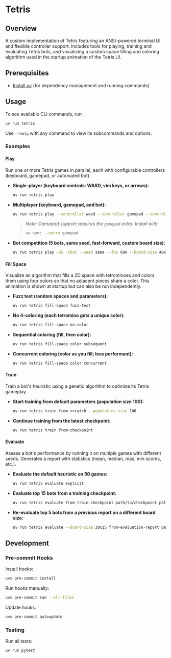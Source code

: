 # Tetris

## Overview

A custom implementation of Tetris featuring an ANSI-powered terminal UI and flexible controller support. Includes tools for playing, training and evaluating Tetris bots, and visualizing a custom space filling and coloring algorithm used in the startup animation of the Tetris UI.

## Prerequisites

- [Install uv](https://docs.astral.sh/uv/getting-started/installation/) (for dependency management and running commands)

## Usage

To see available CLI commands, run:

```sh
uv run tetris
```

Use `--help` with any command to view its subcommands and options.

### Examples

#### Play

Run one or more Tetris games in parallel, each with configurable controllers (keyboard, gamepad, or automated bot).

- **Single-player (keyboard controls: WASD, vim keys, or arrows):**

  ```sh
  uv run tetris play
  ```

- **Multiplayer (keyboard, gamepad, and bot):**

  ```sh
  uv run tetris play --controller wasd --controller gamepad --controller bot
  ```

  > *Note: Gamepad support requires the `gamepad` extra. Install with:*
  >
  > ```sh
  > uv sync --extra gamepad
  > ```

- **Bot competition (5 bots, same seed, fast-forward, custom board size):**

  ```sh
  uv run tetris play -n5 -cbot --seed same --fps 600 --board-size 40x20
  ```

#### Fill Space

Visualize an algorithm that fills a 2D space with tetrominoes and colors them using four colors so that no adjacent pieces share a color. This animation is shown at startup but can also be run independently.

- **Fuzz test (random spaces and parameters):**

  ```sh
  uv run tetris fill-space fuzz-test
  ```

- **No 4-coloring (each tetromino gets a unique color):**

  ```sh
  uv run tetris fill-space no-color
  ```

- **Sequential coloring (fill, then color):**

  ```sh
  uv run tetris fill-space color subsequent
  ```

- **Concurrent coloring (color as you fill; less performant):**

  ```sh
  uv run tetris fill-space color concurrent
  ```

#### Train

Train a bot's heuristic using a genetic algorithm to optimize its Tetris gameplay.

- **Start training from default parameters (population size 100):**

  ```sh
  uv run tetris train from-scratch --population-size 100
  ```

- **Continue training from the latest checkpoint:**

  ```sh
  uv run tetris train from-checkpoint
  ```

#### Evaluate

Assess a bot's performance by running it on multiple games with different seeds. Generates a report with statistics (mean, median, max, min scores, etc.).

- **Evaluate the default heuristic on 50 games:**

  ```sh
  uv run tetris evaluate explicit
  ```

- **Evaluate top 15 bots from a training checkpoint:**

  ```sh
  uv run tetris evaluate from-train-checkpoint path/to/checkpoint.pkl --top-k 15
  ```

- **Re-evaluate top 5 bots from a previous report on a different board size:**

  ```sh
  uv run tetris evaluate --board-size 30x15 from-evaluation-report path/to/report.csv --top-k 5
  ```

## Development

### Pre-commit Hooks

Install hooks:

```sh
uvx pre-commit install
```

Run hooks manually:

```sh
uvx pre-commit run --all-files
```

Update hooks:

```sh
uvx pre-commit autoupdate
```

### Testing

Run all tests:

```sh
uv run pytest
```
